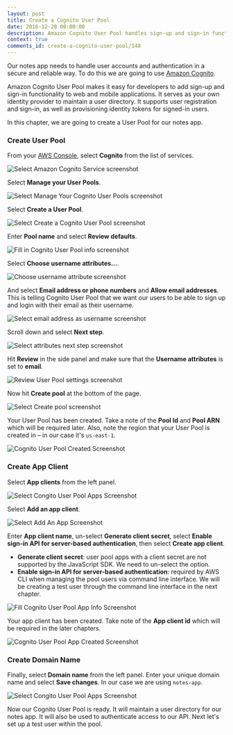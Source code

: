 ```yaml
---
layout: post
title: Create a Cognito User Pool
date: 2016-12-28 00:00:00
description: Amazon Cognito User Pool handles sign-up and sign-in functionality for web and mobile apps. We are going to create a Cognito User Pool to store and manage the users for our serverless app. We'll use the email address as username option since we want our users to login with their email. We are also going to set up our app as an App Client for our Cognito User Pool.
context: true
comments_id: create-a-cognito-user-pool/148
---
```


Our notes app needs to handle user accounts and authentication in a secure and reliable way. To do this we are going to use [Amazon Cognito](https://aws.amazon.com/cognito/).

Amazon Cognito User Pool makes it easy for developers to add sign-up and sign-in functionality to web and mobile applications. It serves as your own identity provider to maintain a user directory. It supports user registration and sign-in, as well as provisioning identity tokens for signed-in users.

In this chapter, we are going to create a User Pool for our notes app.

### Create User Pool

From your [AWS Console](https://console.aws.amazon.com), select **Cognito** from the list of services.

![Select Amazon Cognito Service screenshot](/assets/cognito-user-pool/select-cognito-service.png)

Select **Manage your User Pools**.

![Select Manage Your Cognito User Pools screenshot](/assets/cognito-user-pool/select-manage-your-user-pools.png)

Select **Create a User Pool**.

![Select Create a Cognito User Pool screenshot](/assets/cognito-user-pool/select-create-a-user-pool.png)

Enter **Pool name** and select **Review defaults**.

![Fill in Cognito User Pool info screenshot](/assets/cognito-user-pool/fill-in-user-pool-info.png)

Select **Choose username attributes...**.

![Choose username attribute screenshot](/assets/cognito-user-pool/choose-username-attributes.png)

And select **Email address or phone numbers** and **Allow email addresses**. This is telling Cognito User Pool that we want our users to be able to sign up and login with their email as their username.

![Select email address as username screenshot](/assets/cognito-user-pool/select-email-address-as-username.png)

Scroll down and select **Next step**.

![Select attributes next step screenshot](/assets/cognito-user-pool/select-next-step-attributes.png)

Hit **Review** in the side panel and make sure that the **Username attributes** is set to **email**.

![Review User Pool settings screenshot](/assets/cognito-user-pool/review-user-pool-settings.png)

Now hit **Create pool** at the bottom of the page.

![Select Create pool screenshot](/assets/cognito-user-pool/select-create-pool.png)

Your User Pool has been created. Take a note of the **Pool Id** and **Pool ARN** which will be required later. Also, note the region that your User Pool is created in – in our case it's `us-east-1`.

![Cognito User Pool Created Screenshot](/assets/cognito-user-pool/user-pool-created.png)

### Create App Client

Select **App clients** from the left panel.

![Select Congito User Pool Apps Screenshot](/assets/cognito-user-pool/select-user-pool-apps.png)

Select **Add an app client**.

![Select Add An App Screenshot](/assets/cognito-user-pool/select-add-an-app.png)

Enter **App client name**, un-select **Generate client secret**, select **Enable sign-in API for server-based authentication**, then select **Create app client**.

- **Generate client secret**: user pool apps with a client secret are not supported by the JavaScript SDK. We need to un-select the option.
- **Enable sign-in API for server-based authentication**: required by AWS CLI when managing the pool users via command line interface. We will be creating a test user through the command line interface in the next chapter.

![Fill Cognito User Pool App Info Screenshot](/assets/cognito-user-pool/fill-user-pool-app-info.png)

Your app client has been created. Take note of the **App client id** which will be required in the later chapters.

![Cognito User Pool App Created Screenshot](/assets/cognito-user-pool/user-pool-app-created.png)


### Create Domain Name

Finally, select **Domain name** from the left panel. Enter your unique domain name and select **Save changes**. In our case we are using `notes-app`.

![Select Congito User Pool Apps Screenshot](/assets/cognito-user-pool/user-pool-domain-name.png)


Now our Cognito User Pool is ready. It will maintain a user directory for our notes app. It will also be used to authenticate access to our API. Next let's set up a test user within the pool.
